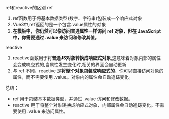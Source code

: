 ref和reactive的区别
ref
1. ref函数用于将基本数据类型(数字、字符串)包装成一个响应式对象
2. Vue3中,ref返回的是一个包含.value属性的对象
3. **在模板中，你仍然可以像访问普通属性一样访问 ref 对象，但在 JavaScript 中，你需要通过 .value 来访问和修改其值。**

reactive
1. reactive函数用于将**普通JS对象转换成响应式对象**,这意味着对象内部的属性会变成响应式的,当属性发生变化时,相关的界面会自动更新
2. 与 ref 不同，reactive 是**将整个对象包装成响应式的**，你可以直接访问对象的属性，而不需要使用 .value。对象内的属性会自动追踪变化。

总结：
- ref 用于包装基本数据类型，并通过 .value 访问和修改数据。
- reactive 用于将整个对象转换成响应式对象，内部属性会自动追踪变化。不需要使用 .value 来访问属性。
